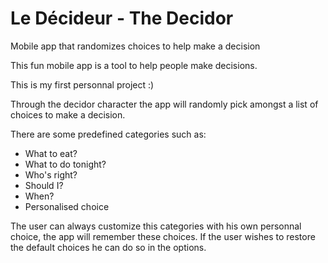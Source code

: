 # Le Décideur - The Decidor
Mobile app that randomizes choices to help make a decision

This fun mobile app is a tool to help people make decisions.

This is my first personnal project :)

Through the decidor character the app will randomly pick amongst a list of choices to make a decision.

There are some predefined categories such as:

* What to eat?
* What to do tonight?
* Who's right?
* Should I?
* When?
* Personalised choice

The user can always customize this categories with his own personnal choice, the app will remember these choices. If the user wishes to restore the default choices he can do so in the options.


